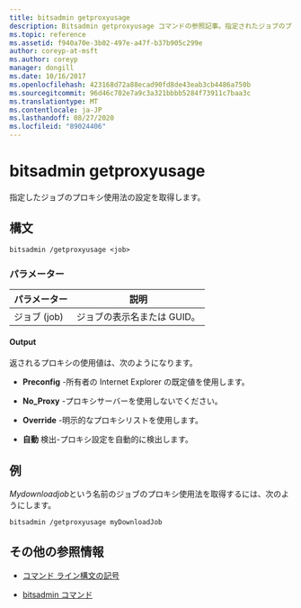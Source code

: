 ```yaml
---
title: bitsadmin getproxyusage
description: Bitsadmin getproxyusage コマンドの参照記事。指定されたジョブのプロキシ使用法の設定を取得します。
ms.topic: reference
ms.assetid: f940a70e-3b02-497e-a47f-b37b905c299e
author: coreyp-at-msft
ms.author: coreyp
manager: dongill
ms.date: 10/16/2017
ms.openlocfilehash: 423168d72a88ecad90fd8de43eab3cb4486a750b
ms.sourcegitcommit: 96d46c702e7a9c3a321bbbb5284f73911c7baa3c
ms.translationtype: MT
ms.contentlocale: ja-JP
ms.lasthandoff: 08/27/2020
ms.locfileid: "89024406"
---
```

# <a name="bitsadmin-getproxyusage"></a>bitsadmin getproxyusage

指定したジョブのプロキシ使用法の設定を取得します。

## <a name="syntax"></a>構文

```
bitsadmin /getproxyusage <job>
```

### <a name="parameters"></a>パラメーター

| パラメーター | 説明 |
| -------------- | -------------- |
| ジョブ (job) | ジョブの表示名または GUID。 |

#### <a name="output"></a>Output

返されるプロキシの使用値は、次のようになります。

- **Preconfig** -所有者の Internet Explorer の既定値を使用します。

- **No_Proxy** -プロキシサーバーを使用しないでください。

- **Override** -明示的なプロキシリストを使用します。

- **自動** 検出-プロキシ設定を自動的に検出します。

## <a name="examples"></a>例

*Mydownloadjob*という名前のジョブのプロキシ使用法を取得するには、次のようにします。

```
bitsadmin /getproxyusage myDownloadJob
```

## <a name="additional-references"></a>その他の参照情報

- [コマンド ライン構文の記号](command-line-syntax-key.md)

- [bitsadmin コマンド](bitsadmin.md)
